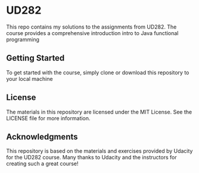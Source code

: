 # UD282
This repo contains my solutions to the assignments from UD282. The course provides a comprehensive introduction intro to Java functional programming

## Getting Started
To get started with the course, simply clone or download this repository to your local machine

## License
The materials in this repository are licensed under the MIT License. See the LICENSE file for more information.

## Acknowledgments
This repository is based on the materials and exercises provided by Udacity for the UD282 course. Many thanks to Udacity and the instructors for creating such a great course!
